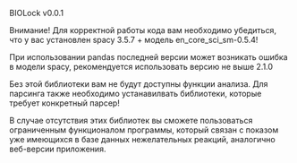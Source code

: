 BIOLock v0.0.1

Внимание!
Для корректной работы кода вам необходимо убедиться, что у вас установлен spacy 3.5.7 + модель en_core_sci_sm-0.5.4!

При использовании pandas последней версии может возникать ошибка в модели spacy, рекомендуется использовать версию не выше 2.1.0

Без этой библиотеки вам не будут доступны функции анализа. Для парсинга также необходимо устанавилвать библиотеки, которые требует конкретный парсер!

В случае отсутствия этих библиотек вы сможете пользоваться ограниченным функционалом программы, который связан с показом уже имеющихся в базе данных нежелательных реакций, аналогично веб-версии приложения.
